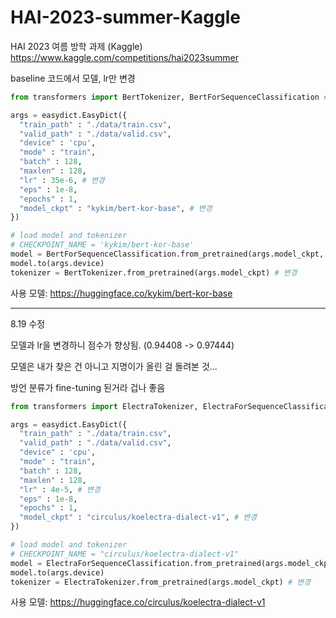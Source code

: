 # HAI-2023-summer-Kaggle
HAI 2023 여름 방학 과제 (Kaggle)
https://www.kaggle.com/competitions/hai2023summer

baseline 코드에서 모델, lr만 변경

```python
from transformers import BertTokenizer, BertForSequenceClassification # 추가
```
```python
args = easydict.EasyDict({
  "train_path" : "./data/train.csv",
  "valid_path" : "./data/valid.csv",
  "device" : 'cpu',
  "mode" : "train",
  "batch" : 128,
  "maxlen" : 128,
  "lr" : 35e-6, # 변경
  "eps" : 1e-8,
  "epochs" : 1,
  "model_ckpt" : "kykim/bert-kor-base", # 변경
})
```
```python
# load model and tokenizer
# CHECKPOINT_NAME = 'kykim/bert-kor-base'
model = BertForSequenceClassification.from_pretrained(args.model_ckpt, num_labels=3) # 변경
model.to(args.device)
tokenizer = BertTokenizer.from_pretrained(args.model_ckpt) # 변경
```

사용 모델: https://huggingface.co/kykim/bert-kor-base


---
8.19 수정

모델과 lr을 변경하니 점수가 향상됨. (0.94408 -> 0.97444)

모델은 내가 찾은 건 아니고 지명이가 올린 걸 돌려본 것...

방언 분류가 fine-tuning 된거라 겁나 좋음

```python
from transformers import ElectraTokenizer, ElectraForSequenceClassification # 추가
```
```python
args = easydict.EasyDict({
  "train_path" : "./data/train.csv",
  "valid_path" : "./data/valid.csv",
  "device" : 'cpu',
  "mode" : "train",
  "batch" : 128,
  "maxlen" : 128,
  "lr" : 4e-5, # 변경
  "eps" : 1e-8,
  "epochs" : 1,
  "model_ckpt" : "circulus/koelectra-dialect-v1", # 변경
})
```
```python
# load model and tokenizer
# CHECKPOINT_NAME = "circulus/koelectra-dialect-v1"
model = ElectraForSequenceClassification.from_pretrained(args.model_ckpt, num_labels=3) # 변경
model.to(args.device)
tokenizer = ElectraTokenizer.from_pretrained(args.model_ckpt) # 변경
```

사용 모델: https://huggingface.co/circulus/koelectra-dialect-v1

